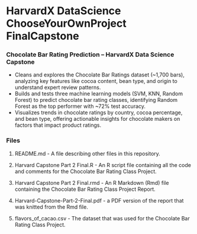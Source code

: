 # HarvardX DataScience ChooseYourOwnProject FinalCapstone
### Chocolate Bar Rating Prediction – HarvardX Data Science Capstone
- Cleans and explores the Chocolate Bar Ratings dataset (~1,700 bars), analyzing key features like cocoa content, bean type, and origin to understand expert review patterns.
- Builds and tests three machine learning models (SVM, KNN, Random Forest) to predict chocolate bar rating classes, identifying Random Forest as the top performer with ~72% test accuracy.
- Visualizes trends in chocolate ratings by country, cocoa percentage, and bean type, offering actionable insights for chocolate makers on factors that impact product ratings.

### Files
1. README.md - A file describing other files in this repository.

2. Harvard Capstone Part 2 Final.R - An R script file containing all the code and comments for the Chocolate Bar Rating Class Project.

3. Harvard Capstone Part 2 Final.rmd - An R Markdown (Rmd) file containing the Chocolate Bar Rating Class Project Report.

4. Harvard-Capstone-Part-2-Final.pdf - a PDF version of the report that was knitted from the Rmd file. 

5. flavors_of_cacao.csv - The dataset that was used for the Chocolate Bar Rating Class Project.
